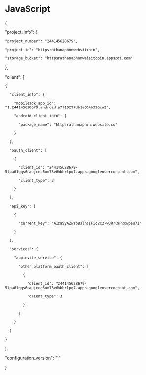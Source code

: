 # JavaScript
{

  "project_info": {

    "project_number": "244145628679",

    "project_id": "httpsrathanaphonwebsitcoin",

    "storage_bucket": "httpsrathanaphonwebsitcoin.appspot.com"

  },

  "client": [

    {

      "client_info": {

        "mobilesdk_app_id": "1:244145628679:android:a7f10297db1a854b396ca2",

        "android_client_info": {

          "package_name": "httpsrathanaphon.website.co"

        }

      },

      "oauth_client": [

        {

          "client_id": "244145628679-5lpa61gqs6naujcec6om73v6hbhrlpq7.apps.googleusercontent.com",

          "client_type": 3

        }

      ],

      "api_key": [

        {

          "current_key": "AIzaSyAZwzbBslhqIFIc2c2-wJRru9PRcwpeu7I"

        }

      ],

      "services": {

        "appinvite_service": {

          "other_platform_oauth_client": [

            {

              "client_id": "244145628679-5lpa61gqs6naujcec6om73v6hbhrlpq7.apps.googleusercontent.com",

              "client_type": 3

            }

          ]

        }

      }

    }

  ],

  "configuration_version": "1"

}




















  



                     

                   

                 

                

              

               

              

           

          



           

 

 









